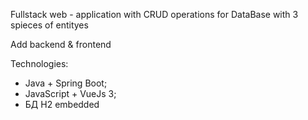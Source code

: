 Fullstack web - application with CRUD operations 
for DataBase with 3 spieces of entityes


Add backend & frontend

Technologies:
* Java + Spring Boot;
* JavaScript + VueJs 3;
* БД H2 embedded
     